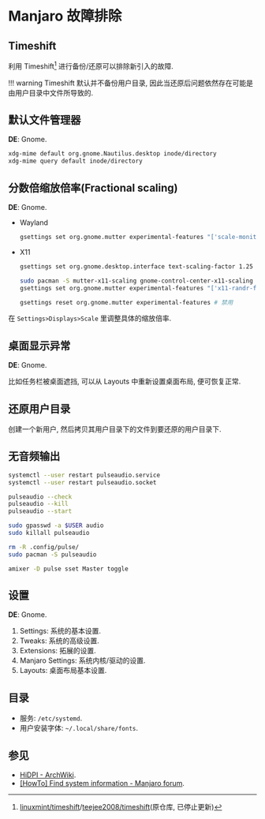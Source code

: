 # Manjaro 故障排除

## Timeshift

利用 Timeshift[^1] 进行备份/还原可以排除新引入的故障.  

!!! warning
    Timeshift 默认并不备份用户目录, 因此当还原后问题依然存在可能是由用户目录中文件所导致的.  

## 默认文件管理器

**DE**: Gnome.  

```sh
xdg-mime default org.gnome.Nautilus.desktop inode/directory
xdg-mime query default inode/directory
```

## 分数倍缩放倍率(Fractional scaling)

**DE**: Gnome.  

- Wayland

    ```sh
    gsettings set org.gnome.mutter experimental-features "['scale-monitor-framebuffer']"
    ```

- X11

    ```sh
    gsettings set org.gnome.desktop.interface text-scaling-factor 1.25
    ```

    ```sh
    sudo pacman -S mutter-x11-scaling gnome-control-center-x11-scaling
    gsettings set org.gnome.mutter experimental-features "['x11-randr-fractional-scaling']" # 启用

    gsettings reset org.gnome.mutter experimental-features # 禁用
    ```

在 `Settings>Displays>Scale` 里调整具体的缩放倍率.  

## 桌面显示异常

**DE**: Gnome.  

比如任务栏被桌面遮挡, 可以从 Layouts 中重新设置桌面布局, 便可恢复正常.  

## 还原用户目录

创建一个新用户, 然后拷贝其用户目录下的文件到要还原的用户目录下.  

## 无音频输出

```sh
systemctl --user restart pulseaudio.service
systemctl --user restart pulseaudio.socket

pulseaudio --check
pulseaudio --kill
pulseaudio --start

sudo gpasswd -a $USER audio
sudo killall pulseaudio

rm -R .config/pulse/
sudo pacman -S pulseaudio

amixer -D pulse sset Master toggle
```

## 设置

**DE**: Gnome.  

1. Settings: 系统的基本设置.
2. Tweaks: 系统的高级设置.
3. Extensions: 拓展的设置.
4. Manjaro Settings: 系统内核/驱动的设置.
5. Layouts: 桌面布局基本设置.

## 目录

- 服务: `/etc/systemd`.
- 用户安装字体: `~/.local/share/fonts`.

## 参见

- [HiDPI - ArchWiki](https://wiki.archlinux.org/title/HiDPI).
- [[HowTo] Find system information - Manjaro forum](https://forum.manjaro.org/t/howto-find-system-information/105212).

[^1]: [linuxmint/timeshift](https://github.com/linuxmint/timeshift)/[teejee2008/timeshift](https://github.com/teejee2008/timeshift)(原仓库, 已停止更新)
